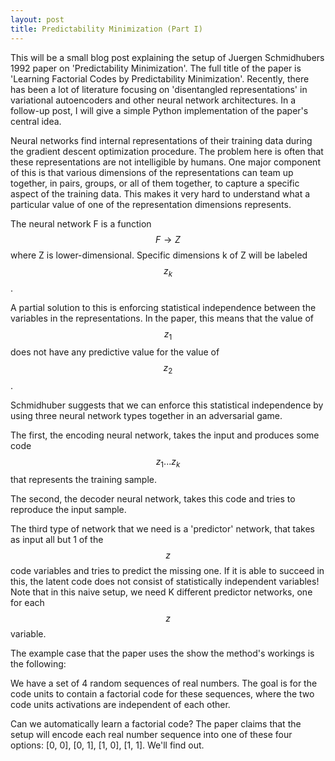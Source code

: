 ```yaml
---
layout: post
title: Predictability Minimization (Part I)
---
```


This will be a small blog post explaining the setup of Juergen Schmidhubers 1992 paper on 'Predictability Minimization'. The full title of the paper is 'Learning Factorial Codes by Predictability Minimization'. Recently, there has been a lot of literature focusing on 'disentangled representations' in variational autoencoders and other neural network architectures. In a follow-up post, I will give a simple Python implementation of the paper's central idea.

Neural networks find internal representations of their training data during the gradient descent optimization procedure. The problem here is often that these representations are not intelligible by humans. One major component of this is that various dimensions of the representations can team up together, in pairs, groups, or all of them together, to capture a specific aspect of the training data. This makes it very hard to understand what a particular value of one of the representation dimensions represents. 

The neural network F is a function $$ F \to Z$$ where Z is lower-dimensional. Specific dimensions k of Z will be labeled $$ z_k $$.

A partial solution to this is enforcing statistical independence between the variables in the representations. In the paper, this means that the value of $$ z_1 $$ does not have any predictive value for the value of $$ z_2 $$. 

Schmidhuber suggests that we can enforce this statistical independence by using three neural network types together in an adversarial game.

The first, the encoding neural network, takes the input and produces some code $$ z_1 ...z_k $$ that represents the training sample. 

The second, the decoder neural network, takes this code and tries to reproduce the input sample. 

The third type of network that we need is a 'predictor' network, that takes as input all but 1 of the $$ z $$ code variables and tries to predict the missing one. If it is able to succeed in this, the latent code does not consist of statistically independent variables! Note that in this naive setup, we need K different predictor networks, one for each $$ z $$ variable.
 
 The example case that the paper uses the show the method's workings is the following:
 
 We have a set of 4 random sequences of real numbers. The goal is for the code units to contain a factorial code for these sequences, where the two code units activations are independent of each other.

Can we automatically learn a factorial code? The paper claims that the setup will encode each real number sequence into one of these four options: [0, 0], [0, 1], [1, 0], [1, 1]. We'll find out.
 
